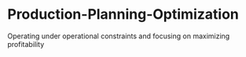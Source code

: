 # Production-Planning-Optimization
Operating under operational constraints and focusing on maximizing profitability
